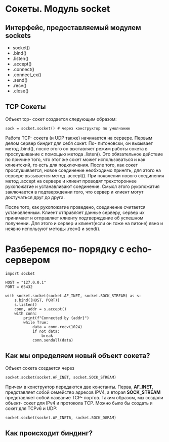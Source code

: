 # Сокеты. Модуль socket

## Интерфейс, предоставляемый модулем sockets
* socket()
* .bind()
* .listen()
* .accept()
* .connect()
* .connect_ex()
* .send()
* .recv()
* .close()

## TCP Сокеты

Объект tcp- сокет создается следующим образом:
```
sock = socket.socket() # через конструктор по умолчанию
```
Работа TCP- сокета (и UDP также) начинается на сервере. Первым делом сервер биндит для себя сокет.
По- питоновски, он вызывает метод .bind(), после этого он выставляет режим работы сокета в
прослушивание с помощью метода .listen(). Это обязательное действие по причине того, что этот же
сокет может использоваться и как клиентский, то есть для подключения. После того, как сокет
прослушивается, новое соединение необходимо принять, для этого на сервере вызывается метод
.accept(). При появлении нового соединения метод .accept на сервере и клиент проводят трехстороннее
рукопожатие и устанавливают соединение. Смысл этого рукопожатия заключается в подтверждении
того, что сервер и клиент могут достучаться друг до друга.

После того, как рукопожатие проведено, соединение считается установленным. Клиент отправляет данные
серверу, сервер их принимает и отправляет клиенту подтверждение об успешном получении. Для этого и
сервер и клиент(если он тоже на питоне) явно и неявно используют методы .recv() и send().

# Разберемся по- порядку с echo- сервером
```
import socket

HOST = "127.0.0.1"
PORT = 65432

with socket.socket(socket.AF_INET, socket.SOCK_STREAM) as s:
    s.bind((HOST, PORT))
    s.listen()
    conn, addr = s.accept()
    with conn:
        print(f"Connected by {addr}")
        while True:
            data = conn.recv(1024)
            if not data:
                break
            conn.sendall(data)
```
## Как мы определяем новый объект сокета?
Объект сокета создается через
```
socket.socket(socket.AF_INET, socket.SOCK_STREAM)
```
Причем в конструктор передаются две константы. Перва, **AF_INET**, представляет собой семейство адресов
IPV4, а вторая **SOCK_STREAM** представляет собой название TCP- портов. Таким образом, мы создали
объект- сокет для IPv4 и протокола TCP. Можно было бы создать и сокет для TCPv6 и UDP:
```
socket.socket(socket.AF_INET6, socket.SOCK_DGRAM)
```
## Как происходит биндинг?

